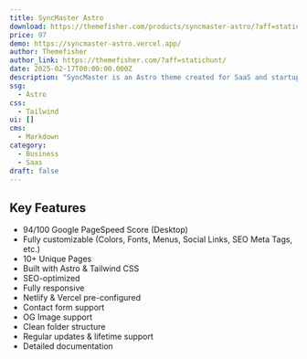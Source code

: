 ```yaml
---
title: SyncMaster Astro
download: https://themefisher.com/products/syncmaster-astro/?aff=statichunt
price: 97
demo: https://syncmaster-astro.vercel.app/
author: Themefisher
author_link: https://themefisher.com/?aff=statichunt/
date: 2025-02-17T00:00:00.000Z
description: "SyncMaster is an Astro theme created for SaaS and startup companies, featuring a modern, streamlined design and a fully responsive layout. It allows users to easily build impressive, high-performance websites. Designed for speed and adaptability, this template offers effortless customization, making it ideal for effectively displaying products or services."
ssg:
  - Astro
css:
  - Tailwind
ui: []
cms:
  - Markdown
category:
  - Business
  - Saas
draft: false
---
```


## Key Features

- 94/100 Google PageSpeed Score (Desktop)
- Fully customizable (Colors, Fonts, Menus, Social Links, SEO Meta Tags, etc.)
- 10+ Unique Pages
- Built with Astro & Tailwind CSS
- SEO-optimized
- Fully responsive
- Netlify & Vercel pre-configured
- Contact form support
- OG Image support
- Clean folder structure
- Regular updates & lifetime support
- Detailed documentation
